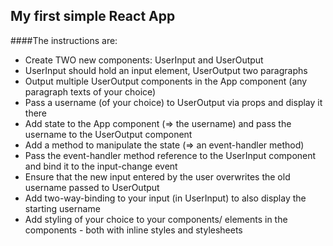 ## My first simple React App

####The instructions are:

 * Create TWO new components: UserInput and UserOutput
 * UserInput should hold an input element, UserOutput two paragraphs
 * Output multiple UserOutput components in the App component (any paragraph texts of your choice)
 * Pass a username (of your choice) to UserOutput via props and display it there
 * Add state to the App component (=> the username) and pass the username to the UserOutput component
 * Add a method to manipulate the state (=> an event-handler method)
 * Pass the event-handler method reference to the UserInput component and bind it to the input-change event
 * Ensure that the new input entered by the user overwrites the old username passed to UserOutput
 * Add two-way-binding to your input (in UserInput) to also display the starting username
 * Add styling of your choice to your components/ elements in the components - both with inline styles and stylesheets